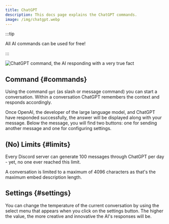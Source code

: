 ```yaml
---
title: ChatGPT
description: This docs page explains the ChatGPT commands.
image: /img/chatgpt.webp
---
```


:::tip

All AI commands can be used for free!

:::

![ChatGPT command, the AI responding with a very true fact](/img/chatgpt.webp)

## Command {#commands}

Using the command `gpt` (as slash or message command) you can start a conversation. Within a conversation ChatGPT remembers the context and responds accordingly.

Once OpenAI, the developer of the large language model, and ChatGPT have responded successfully, the answer will be displayed along with your message. Below the message, you will find two buttons: one for sending another message and one for configuring settings.

## (No) Limits {#limits}

Every Discord server can generate 100 messages through ChatGPT per day - yet, no one ever reached this limit.

A conversation is limited to a maximum of 4096 characters as that's the maximum embed description length.

## Settings {#settings}

You can change the temperature of the current conversation by using the select menu that appears when you click on the settings button. The higher the value, the more creative and innovative the AI's responses will be.
